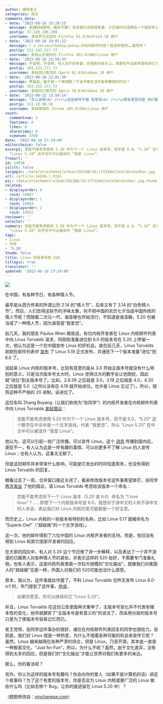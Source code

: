 ```yaml
---
author: 硬核老王
categories: 观点
comments_data:
- date: '2022-08-16 18:29:15'
  message: 高通888是吧，最好不要! 有老婆的去陪陪老婆，少花掉时间浪费在一个破软件上。如果没老婆的，那就赶紧去找。如果不想找的，那还要什么520?!
  postip: 37.120.186.208
  username: 来自罗马尼亚的 Firefox 91.0|Android 10 用户
- date: '2022-08-16 19:07:22'
  message: r u serious?&nbsp;&nbsp;你如何称呼内核？我没听错吧……破软件？
  postip: 112.243.117.77
  username: 来自山东潍坊的 Firefox 103.0|GNU/Linux 用户
- date: '2022-08-18 21:59:35'
  message: 不会吧，不会吧，有人找不到老婆，还怪到内核头上。真是拉不出屎来怪地球引力太小。
  postip: 183.223.171.72
  username: 来自四川南充的 Opera 82.0|Windows 10 用户
- date: '2022-08-18 22:01:30'
  message: 草履虫，脑子就一个单细胞？不会平衡生活中各种事情的时间？
  postip: 183.223.171.72
  username: 来自四川南充的 Opera 78.0|Windows 10 用户
- date: '2022-08-22 13:59:14'
  message: "怎么说呢<br />\r\n这些邮件不错 有意思<br />\r\n更有意思的是 你们都在关注这个"
  postip: 111.19.96.56
  username: 来自陕西的 Chrome 105.0|GNU/Linux 用户
count:
  commentnum: 5
  favtimes: 0
  likes: 0
  sharetimes: 0
  viewnum: 3768
date: '2022-08-16 17:24:00'
editorchoice: false
excerpt: 您能不能考虑使用 5.20 作为下一个 Linux 版本号，而不是 6.0。“5.20” 这个数字在中文中是一个文字游戏，代表 “我爱您”，所以
  “Linux 5.20” 在中文中可以被读作 “我爱 Linux”。 
fromurl: ''
id: 14936
islctt: false
largepic: /data/attachment/album/202208/16/172334b13atol8nu5a38av.jpg
url: /article-14936-1.html
pic: /data/attachment/album/202208/16/172334b13atol8nu5a38av.jpg.thumb.jpg
related:
- displayorder: 0
  raid: 14887
- displayorder: 1
  raid: 14903
- displayorder: 2
  raid: 14922
reviewer: ''
selector: ''
summary: 您能不能考虑使用 5.20 作为下一个 Linux 版本号，而不是 6.0。“5.20” 这个数字在中文中是一个文字游戏，代表 “我爱您”，所以
  “Linux 5.20” 在中文中可以被读作 “我爱 Linux”。 
tags:
- Linux
- 内核
- '5.20'
thumb: false
title: Linux 的版本号和 520
titlepic: true
translator: ''
updated: '2022-08-16 17:24:00'
---
```


![](/data/attachment/album/202208/16/172334b13atol8nu5a38av.jpg)


在中国，有各种节日，有各种情人节。


最早是从西方传来的所谓公历 2.14 的“情人节”，后来又有了 3.14 的“白色情人节”。然后，人们觉得这些节的洋味太重，何不把中国的农历七夕当成中国传统的情人节呢？而随着二次元一代，谐音梗也开始流行，不知道是谁滥觞，5.20 也被当成了一种情人节，因为谐音是“我爱您”。


前几天，我的朋友 Paulus Wren 跟我说，有位内核开发者在 Linux 内核邮件列表中向 Linus Torvalds 请求，将刚刚准备进位到 6.0 的版本号在 5.20 上停留一次，他认为这是一个在中国宣传 Linux 的好机会。就在前几天，Linus Torvalds 刚刚在邮件列表中 [宣布](/article-14887-1.html) 了 Linux 5.19 正式发布，并通告下一个版本准备“进位”到 6.0 了。


说起来 Linux 内核的版本号，比较有意思的是从 3.0 开始主版本号就没有什么特别的意义，只是当次版本号太大时，Linus 觉得过大的数字会让他困扰，因此就“进位”到主版本号了。比如，2.6.39 之后就是 3.0，3.19 之后就是 4.0，4.20 之后就是 5.0（之所以没有在 4.19 就开始进位，也许是 Linus 忘记了）。所以，按照这种不严格的 20 进制，该进位了。


这位名叫 Zhang Boyang（让我们称他为“张同学”）的内核开发者在内核邮件列表中向 Linus Torvalds [发起倡议](https://lore.kernel.org/lkml/9bc1f1f4-3923-be9e-ee13-9c8252a56643@gmail.com/)：



> 
> 您能不能考虑使用 5.20 作为下一个 Linux 版本号，而不是 6.0。“5.20” 这个数字在中文中是一个文字游戏，代表 “我爱您”，所以 “Linux 5.20” 在中文中可以被读作 “我爱 Linux”。 
> 
> 
> 


他认为，这可以引起一些广泛传播，可以宣传 Linux。这个 [消息](/article-14903-1.html) 传播到国内后，褒贬不一，有人认为这是一件有趣的事情，可以向更多不了解 Linux 的人宣传 Linux；也有人认为，这事太无聊了。


但是这封邮件并未带来什么影响，可能是它发出的时间恰逢周末，也没有得到 Linus Torvalds 的回复。


眼看过去了一周，合并窗口接近关闭了，看来修改版本号这件事希望渺茫，张同学 [再次发出](https://lore.kernel.org/lkml/61d77412-af1a-5b00-9754-f156b1c63a74@gmail.com/) 了他的倡议，请 Linus Torvalds 考虑给该版本一个命名：



> 
> 您能不能考虑将下一个 Linux 版本（5.20 或 6.0）命名为 “I love linux”？……即使下一个内核版本号是 6.0，我想对于讲中文的人和不讲中文的人来说，表达我们对 Linux 内核的爱可能都是一个好主意。
> 
> 
> 


而历史上，Linux 内核的一些版本有特别的名称，比如 Linux 5.17 就被命名为 “Superb Owl”（“超级碗”的一个文字游戏）。


这一次，他的邮件得到了六位中国的 Linux 内核开发者的支持。但是，依旧没有得到 Linus 和其它国家开发者的回应。


在大家的回应中，有人对 5.20 这个节日做了进一步解释，以及表达了一个并不浪漫的已婚男人对各种情人节的紧张，并表示这样的 520 挺好，不需要专门准备礼物。也有人表示，这是内核列表里面一次较大规模的“文化输出”，就像我们对美国人的“超级碗”无感一样，外国人对我们的 520可能也没什么感受。


原本，我以为，这件事就此作罢了。不料 Linus Torvalds 在昨天发布 Linux 6.0-rc1 时，专门提到了这件事，[他说](https://lore.kernel.org/lkml/20220815234840.GA654054@roeck-us.net/T/)，



> 
> 如果你愿意，你可以继续叫它 “Linux 5.20”。
> 
> 
> 


并且，Linus Torvalds 在这份公告里面再次重申了，主版本号变化并不代表有根本性的变化，他早就摒弃了“主版本号是有意义的”的说法了，而采用分层的版本号只是为了使版本号容易记忆而已。


老王觉得，张同学这件事办的很好，诸位在内核邮件列表回复的同学也很给力。说到底，我们对 Linux 就是一种热爱，为什么不借着各种可能的机会来宣传它呢？虽然，Linux 越来越用在各种严肃的场合，但是 Linux，乃至开源，其本底一直是一种极客文化，“Just for Fun”，所以，为什么不呢？虽然，由于文化差异，没有得到太多的回应，但是我们的“文化输出”才能让世界对我们有更多的亲近。


那么，你的看法呢？


另外，你认为这样的版本号有趣吗？你会向你的爱人（如果不是计算机的话）讲这个故事吗？为了这个有爱的版本号，你是否会为 Linux 内核或更广泛的 Linux 做些什么吗（比如去修个 Bug，让你的痕迹留在 Linux 5.20 中）？


（题图修改自：[ninchanese.com](https://ninchanese.com/blog/2016/05/20/520-chinese-love-word-number/)）